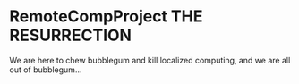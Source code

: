 # RemoteCompProject THE RESURRECTION
We are here to chew bubblegum and kill localized computing, and we are all out of bubblegum...
